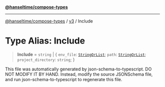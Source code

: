 [**@hanseltime/compose-types**](../../../../README.md)

***

[@hanseltime/compose-types](../../../../README.md) / [v3](../README.md) / Include

# Type Alias: Include

> **Include** = `string` \| \{ `env_file`: [`StringOrList`](StringOrList.md); `path`: [`StringOrList`](StringOrList.md); `project_directory`: `string`; \}

This file was automatically generated by json-schema-to-typescript.
DO NOT MODIFY IT BY HAND. Instead, modify the source JSONSchema file,
and run json-schema-to-typescript to regenerate this file.
